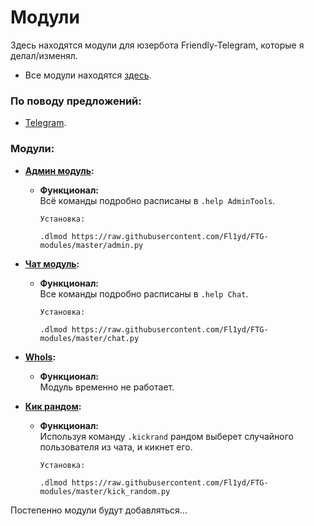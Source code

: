 # Модули 
Здесь находятся модули для юзербота Friendly-Telegram, которые я делал/изменял. 

 - Все модули находятся [здесь](https://t.me/ftgmodulesbyfl1yd).  



### По поводу предложений:
 - [Telegram](https://t.me/Fl1yd). 
 
 
 
### Модули:
- <b>[Админ модуль](https://github.com/Fl1yd/FTG-modules/blob/master/admin.py):</b>  
	- <b>Функционал:</b>  
		Всё команды подробно расписаны в `.help AdminTools`.  

		```
		Установка:

		.dlmod https://raw.githubusercontent.com/Fl1yd/FTG-modules/master/admin.py
		```
  

- <b>[Чат модуль](https://github.com/Fl1yd/FTG-modules/blob/master/chat.py):</b>  
	- <b>Функционал:</b>  
		Все команды подробно расписаны в `.help Chat`.  

		```
		Установка:

		.dlmod https://raw.githubusercontent.com/Fl1yd/FTG-modules/master/chat.py
		```
  

- <b>[WhoIs](https://github.com/Fl1yd/FTG-modules/blob/master/don%60t_work.py):</b>  
	- <b>Функционал:</b>  
		Модуль временно не работает.
  

- <b>[Кик рандом](https://github.com/Fl1yd/FTG-modules/blob/master/kick.py):</b>  
	- <b>Функционал:</b>  
		Используя команду `.kickrand` рандом выберет случайного пользователя из чата, и кикнет его.  

		```
		Установка:

		.dlmod https://raw.githubusercontent.com/Fl1yd/FTG-modules/master/kick_random.py
		```
   
Постепенно модули будут добавляться...
